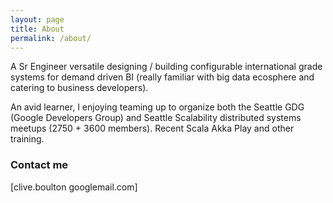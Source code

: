 ```yaml
---
layout: page
title: About
permalink: /about/
---
```


A Sr Engineer versatile designing / building configurable international grade systems for demand driven BI (really familiar with big data ecosphere and catering to business developers).

An avid learner, I enjoying teaming up to organize both the Seattle GDG (Google Developers Group) and Seattle Scalability distributed systems meetups (2750 + 3600 members). Recent Scala Akka Play and other training.

### Contact me

[clive.boulton googlemail.com]
